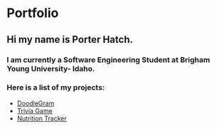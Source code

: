# Portfolio
## Hi my name is Porter Hatch.
### I am currently a Software Engineering Student at Brigham Young University- Idaho.

### Here is a list of my projects:
- [DoodleGram](https://github.com/PortableHatchet/DoodleGram)
- [Trivia Game](https://github.com/PortableHatchet/Trivia-Game)
- [Nutrition Tracker](https://github.com/PortableHatchet/NutritionTracker)
